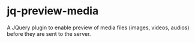 # jq-preview-media
A JQuery plugin to enable preview of media files (images, videos, audios) before they are sent to the server.
